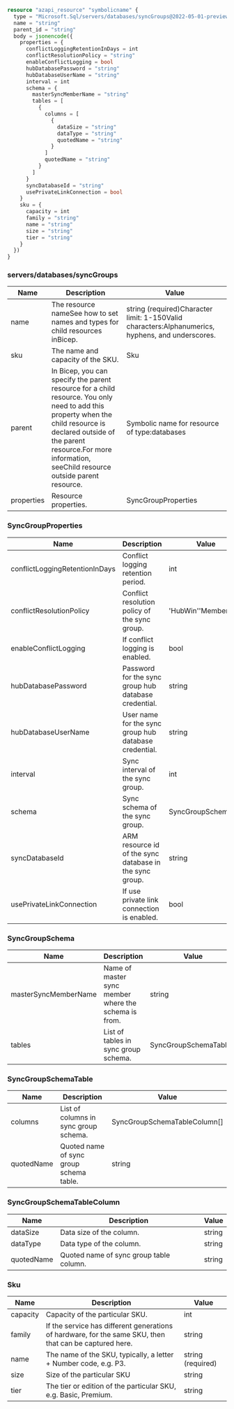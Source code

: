 ```terraform
resource "azapi_resource" "symbolicname" {
  type = "Microsoft.Sql/servers/databases/syncGroups@2022-05-01-preview"
  name = "string"
  parent_id = "string"
  body = jsonencode({
    properties = {
      conflictLoggingRetentionInDays = int
      conflictResolutionPolicy = "string"
      enableConflictLogging = bool
      hubDatabasePassword = "string"
      hubDatabaseUserName = "string"
      interval = int
      schema = {
        masterSyncMemberName = "string"
        tables = [
          {
            columns = [
              {
                dataSize = "string"
                dataType = "string"
                quotedName = "string"
              }
            ]
            quotedName = "string"
          }
        ]
      }
      syncDatabaseId = "string"
      usePrivateLinkConnection = bool
    }
    sku = {
      capacity = int
      family = "string"
      name = "string"
      size = "string"
      tier = "string"
    }
  })
}

```

### servers/databases/syncGroups

| Name | Description | Value |
|-|-|-|
| name | The resource nameSee how to set names and types for child resources inBicep. | string (required)Character limit: 1-150Valid characters:Alphanumerics, hyphens, and underscores. |
| sku | The name and capacity of the SKU. | Sku |
| parent | In Bicep, you can specify the parent resource for a child resource. You only need to add this property when the child resource is declared outside of the parent resource.For more information, seeChild resource outside parent resource. | Symbolic name for resource of type:databases |
| properties | Resource properties. | SyncGroupProperties |


### SyncGroupProperties

| Name | Description | Value |
|-|-|-|
| conflictLoggingRetentionInDays | Conflict logging retention period. | int |
| conflictResolutionPolicy | Conflict resolution policy of the sync group. | 'HubWin''MemberWin' |
| enableConflictLogging | If conflict logging is enabled. | bool |
| hubDatabasePassword | Password for the sync group hub database credential. | string |
| hubDatabaseUserName | User name for the sync group hub database credential. | string |
| interval | Sync interval of the sync group. | int |
| schema | Sync schema of the sync group. | SyncGroupSchema |
| syncDatabaseId | ARM resource id of the sync database in the sync group. | string |
| usePrivateLinkConnection | If use private link connection is enabled. | bool |


### SyncGroupSchema

| Name | Description | Value |
|-|-|-|
| masterSyncMemberName | Name of master sync member where the schema is from. | string |
| tables | List of tables in sync group schema. | SyncGroupSchemaTable[] |


### SyncGroupSchemaTable

| Name | Description | Value |
|-|-|-|
| columns | List of columns in sync group schema. | SyncGroupSchemaTableColumn[] |
| quotedName | Quoted name of sync group schema table. | string |


### SyncGroupSchemaTableColumn

| Name | Description | Value |
|-|-|-|
| dataSize | Data size of the column. | string |
| dataType | Data type of the column. | string |
| quotedName | Quoted name of sync group table column. | string |


### Sku

| Name | Description | Value |
|-|-|-|
| capacity | Capacity of the particular SKU. | int |
| family | If the service has different generations of hardware, for the same SKU, then that can be captured here. | string |
| name | The name of the SKU, typically, a letter + Number code, e.g. P3. | string (required) |
| size | Size of the particular SKU | string |
| tier | The tier or edition of the particular SKU, e.g. Basic, Premium. | string |


